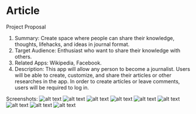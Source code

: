 # Article
Project Proposal

1.	Summary: Create space where people can share their knowledge, thoughts, lifehacks, and ideas in journal format.
2.	Target Audience: Enthusiast who want to share their knowledge with others.
3.	Related Apps: Wikipedia, Facebook.
4.	Description: This app will allow any person to become a journalist. Users will be able to create, customize, and share their articles or other researches in the app. In order to create articles or leave comments, users will be required to log in.

Screenshots:
![alt text](https://github.com/LeoXander/Article/blob/main/Screenshots/feed.png?raw=true)
![alt text](https://github.com/LeoXander/Article/blob/main/Screenshots/read.png?raw=true)
![alt text](https://github.com/LeoXander/Article/blob/main/Screenshots/compose.png?raw=true)
![alt text](https://github.com/LeoXander/Article/blob/main/Screenshots/style.png?raw=true)
![alt text](https://github.com/LeoXander/Article/blob/main/Screenshots/title.png?raw=true)
![alt text](https://github.com/LeoXander/Article/blob/main/Screenshots/comment.png?raw=true)
![alt text](https://github.com/LeoXander/Article/blob/main/Screenshots/comment2.png?raw=true)
![alt text](https://github.com/LeoXander/Article/blob/main/Screenshots/read2.png?raw=true)
![alt text](https://github.com/LeoXander/Article/blob/main/Screenshots/read3.png?raw=true)
